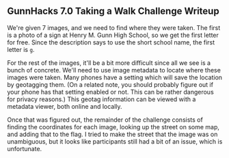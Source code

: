 ## GunnHacks 7.0 Taking a Walk Challenge Writeup

We're given 7 images, and we need to find where they were taken.
The first is a photo of a sign at Henry M. Gunn High School, so we get the first letter for free.
Since the description says to use the short school name, the first letter is `g`.

For the rest of the images, it'll be a bit more difficult since all we see is a bunch of concrete.
We'll need to use image metadata to locate where these images were taken.
Many phones have a setting which will save the location by geotagging them.
(On a related note, you should probably figure out if your phone has that setting enabled or not.
This can be rather dangerous for privacy reasons.)
This geotag information can be viewed with a metadata viewer, both online and locally.

Once that was figured out, the remainder of the challenge consists of finding the coordinates for each image, looking up the street on some map, and adding that to the flag.
I tried to make the street that the image was on unambiguous, but it looks like participants still had a bit of an issue, which is unfortunate.
